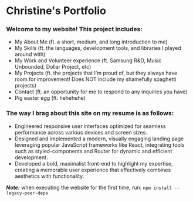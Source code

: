 # Christine's Portfolio

### Welcome to my website! This project includes:
- My About Me (ft. a short, medium, and long introduction to me)
- My Skills (ft. the languages, development tools, and libraries I played around with)
- My Work and Volunteer experience (ft. Samsung R&D, Music Unbounded, Dollar Project, etc)
- My Projects (ft. the projects that I'm proud of, but they always have room for improvement! Does NOT include my shamefully spaghetti projects)
- Contact (ft. an opportunity for me to respond to any inquiries you have)
- Pig easter egg (ft. hehehehe)

### The way I brag about this site on my resume is as follows:
- Engineered responsive user interfaces optimized for seamless performance across various devices and screen sizes.
- Designed and implemented a modern, visually engaging landing page leveraging popular JavaScript frameworks like React, integrating tools such as styled-components and Router for dynamic and efficient development.
- Developed a bold, maximalist front-end to highlight my expertise, creating a memorable user experience that effectively combines aesthetics with functionality.

***Note:*** when executing the website for the first time, run:
`npm install --legacy-peer-deps`

